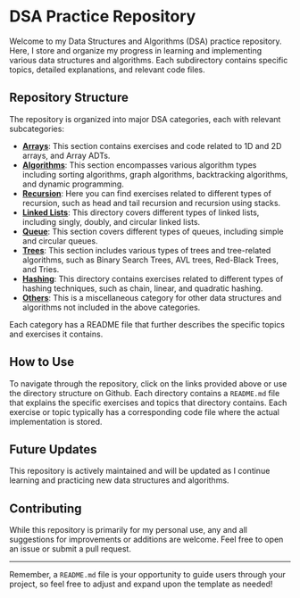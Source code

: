 # DSA Practice Repository

Welcome to my Data Structures and Algorithms (DSA) practice repository. Here, I store and organize my progress in learning and implementing various data structures and algorithms. Each subdirectory contains specific topics, detailed explanations, and relevant code files.

## Repository Structure

The repository is organized into major DSA categories, each with relevant subcategories:

* **[Arrays](./Arrays/README.md)**: This section contains exercises and code related to 1D and 2D arrays, and Array ADTs.
* **[Algorithms](./Algorithms/README.md)**: This section encompasses various algorithm types including sorting algorithms, graph algorithms, backtracking algorithms, and dynamic programming.
* **[Recursion](./Recursion/README.md)**: Here you can find exercises related to different types of recursion, such as head and tail recursion and recursion using stacks.
* **[Linked Lists](./Linked-Lists/README.md)**: This directory covers different types of linked lists, including singly, doubly, and circular linked lists.
* **[Queue](./Queue/README.md)**: This section covers different types of queues, including simple and circular queues.
* **[Trees](./Trees/README.md)**: This section includes various types of trees and tree-related algorithms, such as Binary Search Trees, AVL trees, Red-Black Trees, and Tries.
* **[Hashing](./Hashing/README.md)**: This directory contains exercises related to different types of hashing techniques, such as chain, linear, and quadratic hashing.
* **[Others](./Others/README.md)**: This is a miscellaneous category for other data structures and algorithms not included in the above categories.

Each category has a README file that further describes the specific topics and exercises it contains.

## How to Use

To navigate through the repository, click on the links provided above or use the directory structure on Github. Each directory contains a `README.md` file that explains the specific exercises and topics that directory contains. Each exercise or topic typically has a corresponding code file where the actual implementation is stored.

## Future Updates

This repository is actively maintained and will be updated as I continue learning and practicing new data structures and algorithms. 

## Contributing

While this repository is primarily for my personal use, any and all suggestions for improvements or additions are welcome. Feel free to open an issue or submit a pull request.

---

Remember, a `README.md` file is your opportunity to guide users through your project, so feel free to adjust and expand upon the template as needed!
